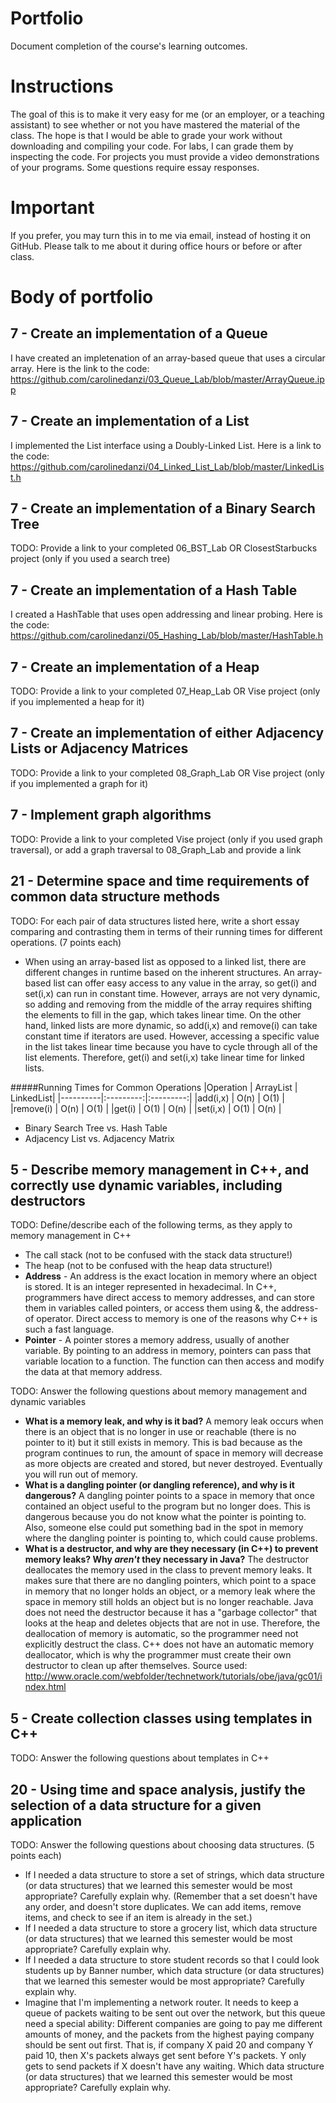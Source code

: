 Portfolio
=========
Document completion of the course's learning outcomes.

Instructions
====
The goal of this is to make it very easy for me (or an employer, or a teaching assistant) to see whether or not you have mastered the material of the class. The hope is that I would be able to grade your work without downloading and compiling your code. For labs, I can grade them by inspecting the code. For projects you must provide a video demonstrations of your programs. Some questions require essay responses.

Important
=========
If you prefer, you may turn this in to me via email, instead of hosting it on GitHub. Please talk to me about it during office hours or before or after class.

Body of portfolio
====

7 - Create an implementation of a Queue
----
I have created an impletenation of an array-based queue that uses a circular array. Here is the link to the code: https://github.com/carolinedanzi/03_Queue_Lab/blob/master/ArrayQueue.ipp

7 - Create an implementation of a List
----
I implemented the List interface using a Doubly-Linked List. Here is a link to the code: https://github.com/carolinedanzi/04_Linked_List_Lab/blob/master/LinkedList.h

7 - Create an implementation of a Binary Search Tree
----
TODO: Provide a link to your completed 06_BST_Lab OR ClosestStarbucks project (only if you used a search tree)

7 - Create an implementation of a Hash Table
----
I created a HashTable that uses open addressing and linear probing. Here is the code: https://github.com/carolinedanzi/05_Hashing_Lab/blob/master/HashTable.h

7 - Create an implementation of a Heap
----
TODO: Provide a link to your completed 07_Heap_Lab OR Vise project (only if you implemented a heap for it)

7 - Create an implementation of either Adjacency Lists or Adjacency Matrices
----
TODO: Provide a link to your completed 08_Graph_Lab OR Vise project (only if you implemented a graph for it)

7 - Implement graph algorithms
----
TODO: Provide a link to your completed Vise project (only if you used graph traversal), or add a graph traversal to 08_Graph_Lab and provide a link

21 - Determine space and time requirements of common data structure methods
-----
TODO: For each pair of data structures listed here, write a short essay comparing and contrasting them in terms of their running times for different operations. (7 points each)

* When using an array-based list as opposed to a linked list, there are different changes in runtime based on the inherent structures. An array-based list can offer easy access to any value in the array, so get(i) and set(i,x) can run in constant time. However, arrays are not very dynamic, so adding and removing from the middle of the array requires shifting the elements to fill in the gap, which takes linear time.  On the other hand, linked lists are more dynamic, so add(i,x) and remove(i) can take constant time if iterators are used.  However, accessing a specific value in the list takes linear time because you have to cycle through all of the list elements.  Therefore, get(i) and set(i,x) take linear time for linked lists. 

#####Running Times for Common Operations
|Operation | ArrayList | LinkedList|
|----------|:---------:|:---------:|
|add(i,x)  |    O(n)   |    O(1)   |
|remove(i) |    O(n)   |    O(1)   |
|get(i)    |    O(1)   |    O(n)   |
|set(i,x)  |    O(1)   |    O(n)   |

* Binary Search Tree vs. Hash Table
* Adjacency List vs. Adjacency Matrix

5 - Describe memory management in C++, and correctly use dynamic variables, including destructors
----
TODO: Define/describe each of the following terms, as they apply to memory management in C++

* The call stack (not to be confused with the stack data structure!)
* The heap (not to be confused with the heap data structure!)
* **Address** - An address is the exact location in memory where an object is stored.  It is an integer represented in hexadecimal.  In C++, programmers have direct access to memory addresses, and can store them in variables called pointers, or access them using &, the address-of operator.  Direct access to memory is one of the reasons why C++ is such a fast language.  
* **Pointer** - A pointer stores a memory address, usually of another variable. By pointing to an address in memory, pointers can pass that variable location to a function. The function can then access and modify the data at that memory address.

TODO: Answer the following questions about memory management and dynamic variables

* **What is a memory leak, and why is it bad?**
A memory leak occurs when there is an object that is no longer in use or reachable (there is no pointer to it) but it still exists in memory.  This is bad because as the program continues to run, the amount of space in memory will decrease as more objects are created and stored, but never destroyed.  Eventually you will run out of memory.
* **What is a dangling pointer (or dangling reference), and why is it dangerous?**
A dangling pointer points to a space in memory that once contained an object useful to the program but no longer does.  This is dangerous because you do not know what the pointer is pointing to.  Also, someone else could put something bad in the spot in memory where the dangling pointer is pointing to, which could cause problems.
* **What is a destructor, and why are they necessary (in C++) to prevent memory leaks? Why *aren't* they necessary in Java?**
The destructor deallocates the memory used in the class to prevent memory leaks. It makes sure that there are no dangling pointers, which point to a space in memory that no longer holds an object, or a memory leak where the space in memory still holds an object but is no longer reachable. Java does not need the destructor because it has a "garbage collector" that looks at the heap and deletes objects that are not in use. Therefore, the deallocation of memory is automatic, so the programmer need not explicitly destruct the class. C++ does not have an automatic memory deallocator, which is why the programmer must create their own destructor to clean up after themselves.  Source used: http://www.oracle.com/webfolder/technetwork/tutorials/obe/java/gc01/index.html

5 - Create collection classes using templates in C++
----
TODO: Answer the following questions about templates in C++


20 - Using time and space analysis, justify the selection of a data structure for a given application
----
TODO: Answer the following questions about choosing data structures. (5 points each)

* If I needed a data structure to store a set of strings, which data structure (or data structures) that we learned this semester would be most appropriate? Carefully explain why. (Remember that a set doesn't have any order, and doesn't store duplicates. We can add items, remove items, and check to see if an item is already in the set.)
* If I needed a data structure to store a grocery list, which data structure (or data structures) that we learned this semester would be most appropriate? Carefully explain why.
* If I needed a data structure to store student records so that I could look students up by Banner number, which data structure (or data structures) that we learned this semester would be most appropriate? Carefully explain why.
* Imagine that I'm implementing a network router. It needs to keep a queue of packets waiting to be sent out over the network, but this queue need a special ability: Different companies are going to pay me different amounts of money, and the packets from the highest paying company should be sent out first. That is, if company X paid 20 and company Y paid 10, then X's packets always get sent before Y's packets. Y only gets to send packets if X doesn't have any waiting. Which data structure (or data structures) that we learned this semester would be most appropriate? Carefully explain why.

